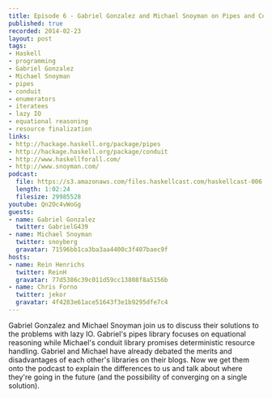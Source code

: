 ```yaml
--- 
title: Episode 6 - Gabriel Gonzalez and Michael Snoyman on Pipes and Conduit
published: true
recorded: 2014-02-23
layout: post
tags:
- Haskell
- programming
- Gabriel Gonzalez
- Michael Snoyman
- pipes
- conduit
- enumerators
- iteratees
- lazy IO
- equational reasoning
- resource finalization
links:
- http://hackage.haskell.org/package/pipes
- http://hackage.haskell.org/package/conduit
- http://www.haskellforall.com/
- http://www.snoyman.com/
podcast:
  file: https://s3.amazonaws.com/files.haskellcast.com/haskellcast-006.mp3
  length: 1:02:24
  filesize: 29985528
youtube: Qn2Oc4vWoGg
guests:
- name: Gabriel Gonzalez
  twitter: GabrielG439
- name: Michael Snoyman
  twitter: snoyberg
  gravatar: 71596bb1ca3ba3aa4400c3f407baec9f
hosts:
- name: Rein Henrichs
  twitter: ReinH
  gravatar: 77d5386c39c011d59cc13808f8a5156b
- name: Chris Forno
  twitter: jekor
  gravatar: 4f4283e61ace51643f3e1b9295dfe7c4
---
```

Gabriel Gonzalez and Michael Snoyman join us to discuss their solutions to the problems with lazy IO. Gabriel's pipes library focuses on equational reasoning while Michael's conduit library promises deterministic resource handling. Gabriel and Michael have already debated the merits and disadvantages of each other's libraries on their blogs. Now we get them onto the podcast to explain the differences to us and talk about where they're going in the future (and the possibility of converging on a single solution).

